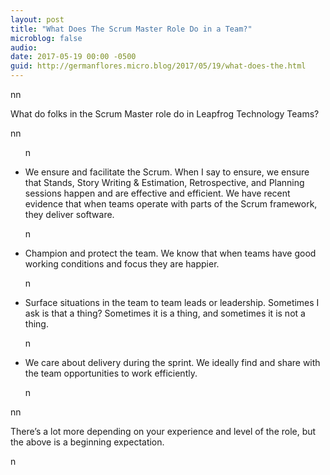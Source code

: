 ```yaml
---
layout: post
title: "What Does The Scrum Master Role Do in a Team?"
microblog: false
audio: 
date: 2017-05-19 00:00 -0500
guid: http://germanflores.micro.blog/2017/05/19/what-does-the.html
---
```

<p><amp-img width="4224" height="2376" layout="responsive" src="/assets/images/2017-05-19-scrum-master-in-a-team.jpg"></amp-img>nn</p>
<p>What do folks in the Scrum Master role do in Leapfrog Technology Teams?</p>
<p>nn</p>
<ul>n  </p>
<li>We ensure and facilitate the Scrum. When I say to ensure, we ensure that Stands, Story Writing &amp; Estimation, Retrospective, and Planning sessions happen and are effective and efficient. We have recent evidence that when teams operate with parts of the Scrum framework, they deliver software.</li>
<p>n  </p>
<li>Champion and protect the team. We know that when teams have good working conditions and focus they are happier.</li>
<p>n  </p>
<li>Surface situations in the team to team leads or leadership. Sometimes I ask is that a thing? Sometimes it is a thing, and sometimes it is not a thing.</li>
<p>n  </p>
<li>We care about delivery during the sprint. We ideally find and share with the team opportunities to work efficiently.</li>
<p>n</ul>
<p>nn</p>
<p>There’s a lot more depending on your experience and level of the role, but the above is a beginning expectation.</p>
<p>n</p>
